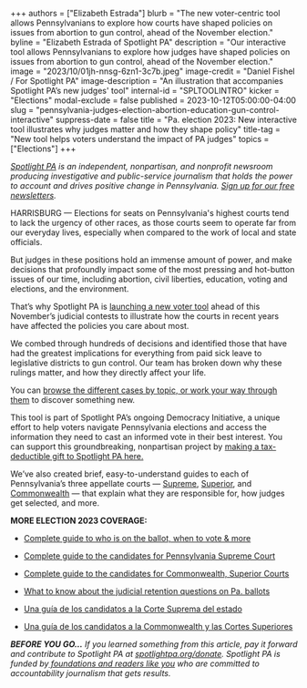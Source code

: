 +++
authors = ["Elizabeth Estrada"]
blurb = "The new voter-centric tool allows Pennsylvanians to explore how courts have shaped policies on issues from abortion to gun control, ahead of the November election."
byline = "Elizabeth Estrada of Spotlight PA"
description = "Our interactive tool allows Pennsylvanians to explore how judges have shaped policies on issues from abortion to gun control, ahead of the November election."
image = "2023/10/01jh-nnsg-6zn1-3c7b.jpeg"
image-credit = "Daniel Fishel / For Spotlight PA"
image-description = "An illustration that accompanies Spotlight PA’s new judges' tool"
internal-id = "SPLTOOLINTRO"
kicker = "Elections"
modal-exclude = false
published = 2023-10-12T05:00:00-04:00
slug = "pennsylvania-judges-election-abortion-education-gun-control-interactive"
suppress-date = false
title = "Pa. election 2023: New interactive tool illustrates why judges matter and how they shape policy"
title-tag = "New tool helps voters understand the impact of PA judges"
topics = ["Elections"]
+++

<a href="https://www.spotlightpa.org/"><em>Spotlight PA</em></a><em> is an independent, nonpartisan, and nonprofit newsroom producing investigative and public-service journalism that holds the power to account and drives positive change in Pennsylvania. </em><a href="https://www.spotlightpa.org/newsletters"><em>Sign up for our free newsletters</em></a><em>.</em>

HARRISBURG — Elections for seats on Pennsylvania&#39;s highest courts tend to lack the urgency of other races, as those courts seem to operate far from our everyday lives, especially when compared to the work of local and state officials.

But judges in these positions hold an immense amount of power, and make decisions that profoundly impact some of the most pressing and hot-button issues of our time, including abortion, civil liberties, education, voting and elections, and the environment.

That’s why Spotlight PA is <a href="https://www.spotlightpa.org/news/2023/10/pennsylvania-judges-supreme-superior-commonwealth-court-interactive-tool">launching a new voter tool</a> ahead of this November’s judicial contests to illustrate how the courts in recent years have affected the policies you care about most.

<script src="https://www.spotlightpa.org/embed.js" async></script><div data-spl-embed-version="1" data-spl-src="https://www.spotlightpa.org/embeds/newsletter/"></div>

We combed through hundreds of decisions and identified those that have had the greatest implications for everything from paid sick leave to legislative districts to gun control. Our team has broken down why these rulings matter, and how they directly affect your life.

You can <a href="https://www.spotlightpa.org/news/2023/10/pennsylvania-judges-supreme-superior-commonwealth-court-interactive-tool">browse the different cases by topic, or work your way through them</a> to discover something new.

This tool is part of Spotlight PA’s ongoing Democracy Initiative, a unique effort to help voters navigate Pennsylvania elections and access the information they need to cast an informed vote in their best interest. You can support this groundbreaking, nonpartisan project by <a href="https://www.spotlightpa.org/donate">making a tax-deductible gift to Spotlight PA here.</a>

We’ve also created brief, easy-to-understand guides to each of Pennsylvania’s three appellate courts — <a href="https://www.spotlightpa.org/news/2023/10/pennsylvania-supreme-court-justices-rulings-cases-elections-explainer/">Supreme</a>, <a href="https://www.spotlightpa.org/news/2023/10/pennsylvania-superior-court-judges-rulings-cases-elections-explainer/">Superior</a>, and <a href="https://www.spotlightpa.org/news/2023/10/pennsylvania-commonwealth-court-judges-rulings-cases-elections-explainer/">Commonwealth</a> — that explain what they are responsible for, how judges get selected, and more.

<strong>MORE ELECTION 2023 COVERAGE:</strong>

- <a href="https://www.spotlightpa.org/news/2023/10/pennsylvania-judicial-election-2023-polling-place-mail-ballot-complete-guide/">Complete guide to who is on the ballot, when to vote &amp; more</a>

- <a href="https://www.spotlightpa.org/news/2023/09/pennsylvania-election-2023-supreme-court-candidates/">Complete guide to the candidates for Pennsylvania Supreme Court</a>

- <a href="https://www.spotlightpa.org/news/2023/09/pennsylvania-election-2023-commonwealth-superior-court-candidates/">Complete guide to the candidates for Commonwealth, Superior Courts</a>

- <a href="https://www.spotlightpa.org/news/2023/09/pennsylvania-election-2023-judicial-retention-superior-court-common-pleas/">What to know about the judicial retention questions on Pa. ballots</a>

- <a href="https://www.spotlightpa.org/news/2023/09/pennsylvania-elecciones-2023-corte-suprema-candidatos/">Una guía de los candidatos a la Corte Suprema del estado</a>

- <a href="https://www.spotlightpa.org/news/2023/09/elecciones-mancomunidad-pennsylvania-2023-candidatos-corte-superior/">Una guía de los candidatos a la Commonwealth y las Cortes Superiores</a>

<strong><em>BEFORE YOU GO…</em></strong><em> If you learned something from this article, pay it forward and contribute to Spotlight PA at </em><a href="https://www.spotlightpa.org/donate"><em>spotlightpa.org/donate</em></a><em>. Spotlight PA is funded by</em><a href="https://www.spotlightpa.org/support"><em> foundations and readers like you</em></a><em> who are committed to accountability journalism that gets results.</em>


